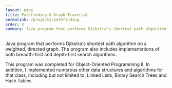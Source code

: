 ```yaml
---
layout: page
title: Pathfinding & Graph Traversal
permalink: /projects/pathfinding
order: 3
summary: Java program that performs Djikstra's shortest path algorithm on a weighted, directed graph. Project for Object-Oriented Programming II.
---
```

Java program that performs Djikstra's shortest path algorithm on a weighted, directed graph. The program also includes implementations of both breadth-first and depth-first search algorithms.

This program was completed for Object-Oriented Programming II. In addition, I implemented numerous other data structures and algorithms for that class, including but not limited to: Linked Lists, Binary Search Trees and Hash Tables.
